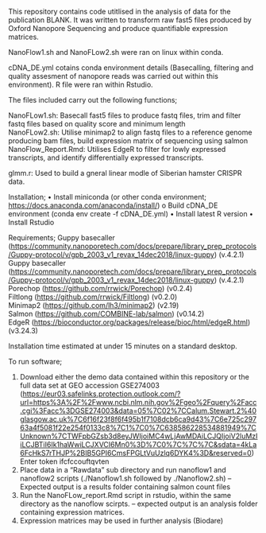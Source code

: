 
This repository contains code utitlised in the analysis of data for the publication BLANK. It was written to transform raw fast5 files produced by Oxford Nanopore Sequencing and produce quantifiable expression matrices.

NanoFlow1.sh and NanoFLow2.sh were ran on linux within conda. 

cDNA_DE.yml cotains conda environment details (Basecalling, filtering and quality assesment of nanopore reads was carried out within this environment). R file were ran within Rstudio.


The files included carry out the following functions;

NanoFLow1.sh: Basecall fast5 files to produce fastq files, trim and filter fastq files based on quality score and minimum length <br>
NanoFLow2.sh: Utilise minimap2 to align fastq files to a reference genome producing bam files, build expression matrix of sequencing using salmon <br>
NanoFlow_Report.Rmd: Utilises EdgeR to filter for lowly expressed transcripts, and identify differentially expressed transcripts. <br>

glmm.r: Used to build a gneral linear modle of Siberian hamster CRISPR data.


Installation;
•	Install miniconda (or other conda environment; https://docs.anaconda.com/anaconda/install/)
o	Build cDNA_DE environment (conda env create -f cDNA_DE.yml)
•	Install latest R version
•	Install Rstudio

Requirements; Guppy basecaller (https://community.nanoporetech.com/docs/prepare/library_prep_protocols/Guppy-protocol/v/gpb_2003_v1_revax_14dec2018/linux-guppy) (v.4.2.1)
Guppy basecaller (https://community.nanoporetech.com/docs/prepare/library_prep_protocols/Guppy-protocol/v/gpb_2003_v1_revax_14dec2018/linux-guppy) (v.4.2.1) <br>
Porechop (https://github.com/rrwick/Porechop) (v0.2.4)<br>
Filtlong (https://github.com/rrwick/Filtlong) (v0.2.0)<br>
Minimap2 (https://github.com/lh3/minimap2) (v2.19)<br>
Salmon (https://github.com/COMBINE-lab/salmon) (v0.14.2)<br>
EdgeR (https://bioconductor.org/packages/release/bioc/html/edgeR.html) (v3.24.3)<br>


Installation time estimated at under 15 minutes on a standard desktop.


To run software;
1.	Download either the demo data contained within this repository or the full data set at GEO accession GSE274003 (https://eur03.safelinks.protection.outlook.com/?url=https%3A%2F%2Fwww.ncbi.nlm.nih.gov%2Fgeo%2Fquery%2Facc.cgi%3Facc%3DGSE274003&data=05%7C02%7CCalum.Stewart.2%40glasgow.ac.uk%7C6f16f23f8f6f495b1f7108dcb6ca9d43%7C6e725c29763a4f5081f22e254f0133c8%7C1%7C0%7C638586228534881949%7CUnknown%7CTWFpbGZsb3d8eyJWIjoiMC4wLjAwMDAiLCJQIjoiV2luMzIiLCJBTiI6Ik1haWwiLCJXVCI6Mn0%3D%7C0%7C%7C%7C&sdata=4kLa6FcHkS7rTHJP%2BIB5GPI6CmsFPGLtVuUzlq6DYK4%3D&reserved=0) Enter token ifcfccouftqvten
2.	Place data in a “Rawdata” sub directory and run nanoflow1 and nanoflow2 scripts (./Nanoflow1.sh followed by ./Nanoflow2.sh) – Expected output is a results folder containing salmon count files
3.	Run the NanoFLow_report.Rmd script in rstudio, within the same directory as the nanoflow scirpts. – expected output is an analysis folder containing expression matrices.
4.	Expression matrices may be used in further analysis (Biodare)

